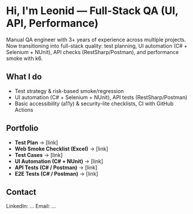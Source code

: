 # Hi, I'm Leonid — Full-Stack QA (UI, API, Performance)

Manual QA engineer with 3+ years of experience across multiple projects. 
Now transitioning into full-stack quality: test planning, UI automation (C# + Selenium + NUnit),
API checks (RestSharp/Postman), and performance smoke with k6.

## What I do
- Test strategy & risk-based smoke/regression
- UI automation (C# + Selenium + NUnit), API tests (RestSharp/Postman)
- Basic accessibility (a11y) & security-lite checklists, CI with GitHub Actions

## Portfolio
- **Test Plan** -> [link]
- **Web Smoke Checklist (Excel)** -> [link]
- **Test Cases** -> [link]
- **UI Automation (C# + NUnit)** -> [link]
- **API Tests (C# / Postman)** -> [link]
- **E2E Tests (C# / Postman)** -> [link]

## Contact
LinkedIn: …  Email: …
